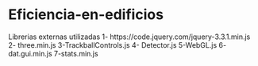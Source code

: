 # Eficiencia-en-edificios

<tr>Librerias externas utilizadas</tr>
<tr>1- https://code.jquery.com/jquery-3.3.1.min.js</tr>
2- three.min.js
3-TrackballControls.js
4- Detector.js
5-WebGL.js
6- dat.gui.min.js
7-stats.min.js
